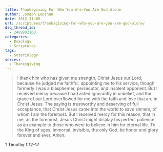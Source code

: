 ```yaml
---
title: Thanksgiving For Who You Are—You Are God Alone
author: Joseph Louthan
date: 2012-11-05
url: /scriptures/thanksgiving-for-who-you-are-you-are-god-alone/
dsq_thread_id:
  - 2489982160
categories:
  - Doxology
  - Scriptures
tags:
  - Soteriology
series:
  - Thanksgiving
---
```

> I thank him who has given me strength, Christ Jesus our Lord, because he judged me faithful, appointing me to his service, though formerly I was a blasphemer, persecutor, and insolent opponent. But I received mercy because I had acted ignorantly in unbelief, and the grace of our Lord overflowed for me with the faith and love that are in Christ Jesus. The saying is trustworthy and deserving of full acceptance, that Christ Jesus came into the world to save sinners, of whom I am the foremost. But I received mercy for this reason, that in me, as the foremost, Jesus Christ might display his perfect patience as an example to those who were to believe in him for eternal life. To the King of ages, immortal, invisible, the only God, be honor and glory forever and ever. Amen.

1 Timothy 1:12-17
